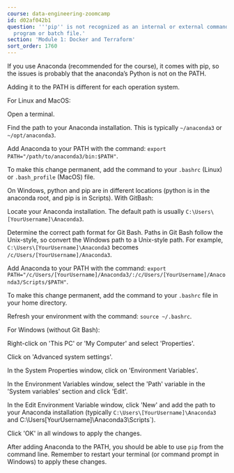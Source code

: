 ```yaml
---
course: data-engineering-zoomcamp
id: d02af042b1
question: '''pip'' is not recognized as an internal or external command, operable
  program or batch file.'
section: 'Module 1: Docker and Terraform'
sort_order: 1760
---
```


If you use Anaconda (recommended for the course), it comes with pip, so the issues is probably that the anaconda’s Python is not on the PATH.

Adding it to the PATH is different for each operation system.

For Linux and MacOS:

Open a terminal.

Find the path to your Anaconda installation. This is typically `~/anaconda3` or `~/opt/anaconda3`.

Add Anaconda to your PATH with the command: `export PATH="/path/to/anaconda3/bin:$PATH"`.

To make this change permanent, add the command to your `.bashrc` (Linux) or `.bash_profile` (MacOS) file.

On Windows, python and pip are in different locations (python is in the anaconda root, and pip is in Scripts). With GitBash:

Locate your Anaconda installation. The default path is usually `C:\Users\[YourUsername]\Anaconda3`.

Determine the correct path format for Git Bash. Paths in Git Bash follow the Unix-style, so convert the Windows path to a Unix-style path. For example, `C:\Users\[YourUsername]\Anaconda3` becomes `/c/Users/[YourUsername]/Anaconda3`.

Add Anaconda to your PATH with the command: `export PATH="/c/Users/[YourUsername]/Anaconda3/:/c/Users/[YourUsername]/Anaconda3/Scripts/$PATH"`.

To make this change permanent, add the command to your `.bashrc` file in your home directory.

Refresh your environment with the command: `source ~/.bashrc`.

For Windows (without Git Bash):

Right-click on 'This PC' or 'My Computer' and select 'Properties'.

Click on 'Advanced system settings'.

In the System Properties window, click on 'Environment Variables'.

In the Environment Variables window, select the 'Path' variable in the 'System variables' section and click 'Edit'.

In the Edit Environment Variable window, click 'New' and add the path to your Anaconda installation (typically `C:\Users\[YourUsername]\Anaconda3` and C:\Users\[YourUsername]\Anaconda3\Scripts`).

Click 'OK' in all windows to apply the changes.

After adding Anaconda to the PATH, you should be able to use `pip` from the command line. Remember to restart your terminal (or command prompt in Windows) to apply these changes.

